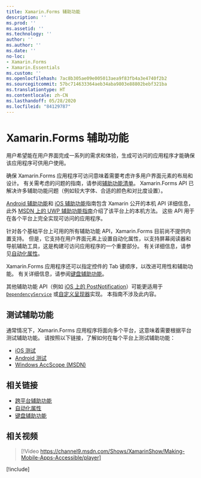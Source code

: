 ```yaml
---
title: Xamarin.Forms 辅助功能
description: ''
ms.prod: ''
ms.assetid: ''
ms.technology: ''
author: ''
ms.author: ''
ms.date: ''
no-loc:
- Xamarin.Forms
- Xamarin.Essentials
ms.custom: ''
ms.openlocfilehash: 7ac8b305ae09e005013aea9f83fb4a3e4740f2b2
ms.sourcegitcommit: 57bc714633364aeb34aba9803e88802bebf321ba
ms.translationtype: HT
ms.contentlocale: zh-CN
ms.lasthandoff: 05/28/2020
ms.locfileid: "84129787"
---
```

# <a name="xamarinforms-accessibility"></a>Xamarin.Forms 辅助功能

用户希望能在用户界面完成一系列的需求和体验，生成可访问的应用程序才能确保该应用程序可供用户使用。

确保 Xamarin.Forms 应用程序可访问意味着需要考虑许多用户界面元素的布局和设计。 有关需考虑的问题的指南，请参阅[辅助功能清单](~/cross-platform/app-fundamentals/accessibility.md)。 Xamarin.Forms API 已解决许多辅助功能问题（例如较大字体、合适的颜色和对比度设置）。

[Android 辅助功能](~/android/app-fundamentals/accessibility.md)和 [iOS 辅助功能](~/ios/app-fundamentals/accessibility.md)指南包含 Xamarin 公开的本机 API 详细信息，此外 [MSDN 上的 UWP 辅助功能指南](https://msdn.microsoft.com/windows/uwp/accessibility/basic-accessibility-information)介绍了该平台上的本机方法。 这些 API 用于在各个平台上完全实现可访问的应用程序。

针对各个基础平台上可用的所有辅助功能 API，Xamarin.Forms 目前尚不提供内置支持。 但是，它支持在用户界面元素上设置自动化属性，以支持屏幕阅读器和导航辅助工具，这是构建可访问应用程序的一个重要部分。 有关详细信息，请参见[自动化属性](~/xamarin-forms/app-fundamentals/accessibility/automation-properties.md)。

Xamarin.Forms 应用程序还可以指定控件的 Tab 键顺序，以改进可用性和辅助功能。 有关详细信息，请参阅[键盘辅助功能](~/xamarin-forms/app-fundamentals/accessibility/keyboard.md)。

其他辅助功能 API（例如 [iOS 上的 PostNotification](~/ios/app-fundamentals/accessibility.md)）可能更适用于 [`DependencyService`](~/xamarin-forms/app-fundamentals/dependency-service/index.md) 或[自定义呈现器](~/xamarin-forms/app-fundamentals/custom-renderer/index.md)实现。 本指南不涉及此内容。

## <a name="testing-accessibility"></a>测试辅助功能

通常情况下，Xamarin.Forms 应用程序将面向多个平台，这意味着需要根据平台测试辅助功能。 请按照以下链接，了解如何在每个平台上测试辅助功能：

- [iOS 测试](~/ios/app-fundamentals/accessibility.md)
- [Android 测试](~/android/app-fundamentals/accessibility.md)
- [Windows AccScope (MSDN)](https://msdn.microsoft.com/library/windows/desktop/dn433239)

## <a name="related-links"></a>相关链接

- [跨平台辅助功能](~/cross-platform/app-fundamentals/accessibility.md)
- [自动化属性](~/xamarin-forms/app-fundamentals/accessibility/automation-properties.md)
- [键盘辅助功能](~/xamarin-forms/app-fundamentals/accessibility/keyboard.md)

## <a name="related-video"></a>相关视频

> [!Video https://channel9.msdn.com/Shows/XamarinShow/Making-Mobile-Apps-Accessible/player]

[!include[](~/essentials/includes/xamarin-show-essentials.md)]
